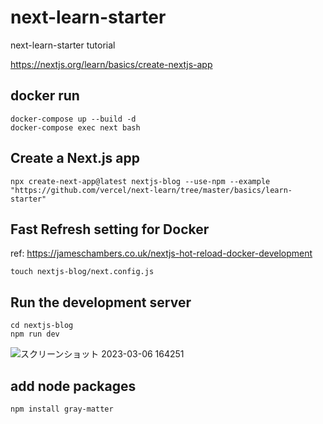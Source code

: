 # next-learn-starter
next-learn-starter tutorial 

https://nextjs.org/learn/basics/create-nextjs-app

## docker run
```
docker-compose up --build -d
docker-compose exec next bash
```
## Create a Next.js app
```
npx create-next-app@latest nextjs-blog --use-npm --example "https://github.com/vercel/next-learn/tree/master/basics/learn-starter"
```
## Fast Refresh setting for Docker
ref: https://jameschambers.co.uk/nextjs-hot-reload-docker-development
```
touch nextjs-blog/next.config.js
```
## Run the development server
```
cd nextjs-blog
npm run dev
```

![スクリーンショット 2023-03-06 164251](https://user-images.githubusercontent.com/15275153/223051296-905df1b3-21af-493d-ac7e-9d7d2cdad265.jpg)

## add node packages
```
npm install gray-matter
```
